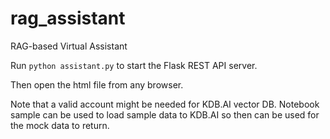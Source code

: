 # rag_assistant
RAG-based Virtual Assistant

Run `python assistant.py` to start the Flask REST API server.

Then open the html file from any browser.

Note that a valid account might be needed for KDB.AI vector DB. Notebook sample can be used to load sample data to KDB.AI so then can be used for the mock data to return.
